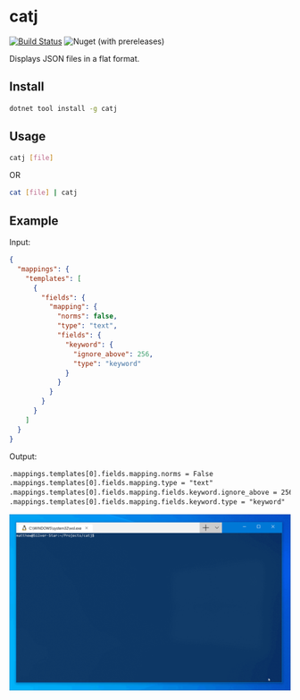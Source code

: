 # catj

[![Build Status](https://dev.azure.com/mattleibow/OpenSource/_apis/build/status/catj?branchName=master)](https://dev.azure.com/mattleibow/OpenSource/_build/latest?definitionId=17&branchName=master) ![Nuget (with prereleases)](https://img.shields.io/nuget/vpre/catj.svg) 

Displays JSON files in a flat format.

## Install

```sh
dotnet tool install -g catj
```

## Usage

```sh
catj [file]
```

OR

```sh
cat [file] | catj
```

## Example

Input:

```json
{
  "mappings": {
    "templates": [
      {
        "fields": {
          "mapping": {
            "norms": false,
            "type": "text",
            "fields": {
              "keyword": {
                "ignore_above": 256,
                "type": "keyword"
              }
            }
          }
        }
      }
    ]
  }
}
```

Output:

```txt
.mappings.templates[0].fields.mapping.norms = False
.mappings.templates[0].fields.mapping.type = "text"
.mappings.templates[0].fields.mapping.fields.keyword.ignore_above = 256
.mappings.templates[0].fields.mapping.fields.keyword.type = "keyword"
```

![Demo](demo.gif)
